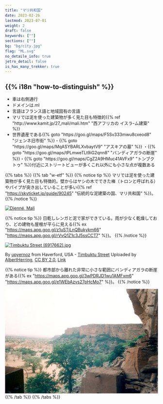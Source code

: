```yaml
---
title: "マリ共和国"
date: 2023-02-26
lastmod: 2023-07-01
weight: 2
draft: false
keywords: [""]
sections: [""]
bg: "bg/city.jpg"
flag: "ML.svg"
no_detaile_info: true
jetro_detail: false
is_has_many_trekker: true
---
```


<div class="main-desciption country-description">
    <h2 class="section-title">{{% i18n "how-to-distinguish" %}}</h2>
    <ul class="rule-list">
        <li>車は<span class="quiz">右側</span>通行</li>
        <li>ドメインは<span class="quiz">.ml</span></li>
        <li>言語は<span class="quiz">フランス語</span>と地域固有の言語</li>
        <li>マリでは<span class="quiz">泥</span>を使った建築物が多く見た目も特徴的{{% ref "http://www.kamit.jp/27_mali/mali.htm" "西アフリカの イスラｰム建築" %}}</li>
        <li>世界遺産である{{% goto "https://goo.gl/maps/F5Sv333mwu8cxeod8" "ジェンネ旧市街" %}}・{{% goto "https://goo.gl/maps/MqASYBARLXvbaytV9" "アスキアの墓" %}} ・{{% goto "https://goo.gl/maps/tPLmweTLt9iG2qnn8" "バンディアガラの断崖" %}}・{{% goto "https://goo.gl/maps/CgZ2A9HMuc41AVFx9" "トンブクトゥ" %}}付近にストリートビューが多くこれ以外にも小さな点が複数ある</li>
    </ul>
</div>

{{% tabs %}}
{{% tab "w-etf" %}}
{{% notice tip %}}
マリでは<span class="quiz">泥</span>を使った建築物が多く見た目も特徴的。壁からはヤシの木でできた棒（トロンと呼ばれる）やパイプが突き出していることが多い{{% ref "https://skyticket.jp/guide/90245" "伝統的な泥建築の国、マリ共和国" %}}。
{{% /notice %}}
<div class="googlemap-if">
<a data-flickr-embed="true" href="https://www.flickr.com/photos/hypostylin/3159048225/in/photolist-5P9WYH-4RiNmt-8eVDUa-pxypWB-bvcM7W-cza2U-bJi4gP-aY6Nat-dNmHa-7jRuWJ-dNmjR-9Vc7Rs-5NHAEp-49jxCE-5Pc25B-5NRXfM-5PnAkm-hnxsBq-4jWPGz-7jG2G4-4k1SNo-4aBo9i-556phb-bM1tpi-t2jt3-4jXy5u-2iDR5AB-fLKLk-9iQKU-ab6NVn-4jv7eR-3jDTXp-bdQaMv-9eDKxy-4mFNqX-i9UcV-87auFa-6byWcZ-87auxT-5P6tpg-7uptap-iaqkd-7fabbk-7htqkM-mKxQL-bcAiwi-dNmZZ-5NHAE6-xMfQCs-wRekbt" title="Djenné, Mali"><img src="https://live.staticflickr.com/3132/3159048225_be7b2477ee_z.jpg" width="640" height="480" alt="Djenné, Mali"/></a><script async src="//embedr.flickr.com/assets/client-code.js" charset="utf-8"></script>
</div>

{{% notice tip %}}
日乾しレンガと泥で家ができている。雨が少なく乾燥しており、どの建物も屋根が平らに見える{{% ex "https://maps.app.goo.gl/z1uSTjLnQBukykm66" "https://maps.app.goo.gl/rVvQ1Z1c3J5ssCCT7" %}}。
{{% /notice %}}
<div class="googlemap-if no-margin">
<p><a href="https://commons.wikimedia.org/wiki/File:Timbuktu_Street_(6917662).jpg#/media/File:Timbuktu_Street_(6917662).jpg"><img src="https://upload.wikimedia.org/wikipedia/commons/6/6b/Timbuktu_Street_%286917662%29.jpg" alt="Timbuktu Street (6917662).jpg" height="419" width="640"></a></p><p>By <a rel="nofollow" class="external text" href="https://www.flickr.com/people/48600082269@N01">upyernoz</a> from Haverford, USA - <a rel="nofollow" class="external text" href="https://www.flickr.com/photos/upyernoz/6917662/">Timbuktu Street</a>
Uploaded by <a href="//commons.wikimedia.org/wiki/User:AlbertHerring" class="mw-redirect" title="User:AlbertHerring">AlbertHerring</a>, <a href="https://creativecommons.org/licenses/by/2.0" title="Creative Commons Attribution 2.0">CC BY 2.0</a>, <a href="https://commons.wikimedia.org/w/index.php?curid=29240121">Link</a></p>
</div>

{{% notice tip %}}
都市部から離れた非常に小さな範囲にバンディアガラの断崖がある{{% ex "https://maps.app.goo.gl/3wPDRJD1wu1AMFxm6" "https://maps.app.goo.gl/e1WEbAzvs27pHcMo7" %}}。
{{% /notice %}}
<div class="googlemap-if unclickable">
<img src="./falaise_de_bandiagara2.jpg" width="550px">
</div>
{{% /tab %}}
{{% /tabs %}}